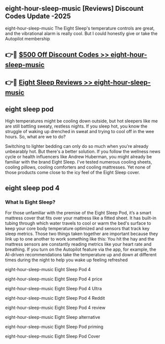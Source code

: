 ## eight-hour-sleep-music [Reviews​] Discount Codes Update -2025

eight-hour-sleep-music The Eight Sleep's temperature controls are great, and the vibrational alarm is really cool. But I could honestly give or take the Autopilot membership

## 👉🔴 [$500 Off Discount Codes >> eight-hour-sleep-music](http://download.freeplayer.one?title=eight-hour-sleep-music&ref=18-ES)

## 👉🔴 [Eight Sleep Reviews >> eight-hour-sleep-music](http://download.freeplayer.one?title=eight-hour-sleep-music&ref=18-ES)

## eight sleep pod

High temperatures might be cooling down outside, but hot sleepers like me are still battling sweaty, restless nights. If you sleep hot, you know the struggle of waking up drenched in sweat and trying to cool off in the wee hours. So, what are we to do?

Switching to lighter bedding can only do so much when you're already unbearably hot. But there's a better solution. If you follow the wellness news cycle or health influencers like Andrew Huberman, you might already be familiar with the brand Eight Sleep. I've tested numerous cooling sheets, cooling pillows, cooling comforters and cooling mattresses. Yet none of those products come close to the icy feel of the Eight Sleep cover.

## eight sleep pod 4

### What Is Eight Sleep?

For those unfamiliar with the premise of the Eight Sleep Pod, it’s a smart mattress cover that fits over your mattress like a fitted sheet. It has built-in tubing through which water travels to cool or warm the bed's surface to keep your core body temperature optimized and sensors that track key sleep metrics. Those two things taken together are important because they link up to one another to work something like this: You hit the hay and the mattress sensors are constantly reading metrics like your heart rate and breathing. If you turn on the Autopilot feature via the app, for example, the AI-driven recommendations take the temperature up and down at different times during the night to help you wake up feeling refreshed

eight-hour-sleep-music Eight Sleep Pod 4

eight-hour-sleep-music Eight Sleep Pod 4 price

eight-hour-sleep-music Eight Sleep Pod 4 Ultra

eight-hour-sleep-music Eight Sleep Pod 4 Reddit

eight-hour-sleep-music Eight Sleep Pod 4 review

eight-hour-sleep-music Eight Sleep alternative

eight-hour-sleep-music Eight Sleep Pod priming

eight-hour-sleep-music Eight Sleep Pod Cover